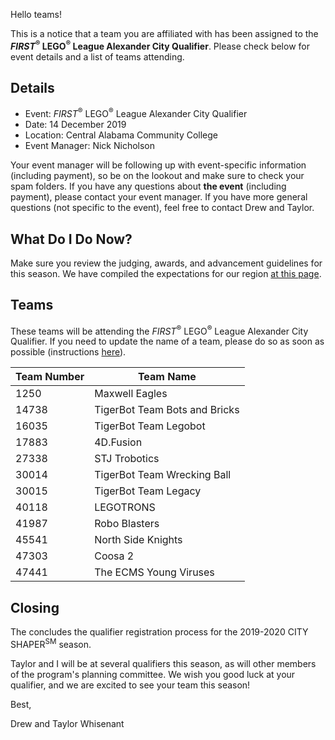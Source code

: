 Hello teams!

This is a notice that a team you are affiliated with has been assigned to the ***FIRST*<sup>&reg;</sup> LEGO<sup>&reg;</sup> League Alexander City Qualifier**. Please check below for event details and a list of teams attending.

## Details

- Event: *FIRST*<sup>&reg;</sup> LEGO<sup>&reg;</sup> League Alexander City Qualifier
- Date: 14 December 2019
- Location: Central Alabama Community College
- Event Manager: Nick Nicholson

Your event manager will be following up with event-specific information (including payment), so be on the lookout and make sure to check your spam folders. If you have any questions about **the event** (including payment), please contact your event manager. If you have more general questions (not specific to the event), feel free to contact Drew and Taylor.


## What Do I Do Now?

Make sure you review the judging, awards, and advancement guidelines for this season. We have compiled the expectations for our region [at this page](https://github.com/drewwhis/alabama-first-lego-league/blob/master/2019-2020/fll/judging-and-advancement.md).


## Teams

These teams will be attending the *FIRST*<sup>&reg;</sup> LEGO<sup>&reg;</sup> League Alexander City Qualifier. If you need to update the name of a team, please do so as soon as possible (instructions [here](https://github.com/drewwhis/alabama-first-lego-league/wiki/Changing-a-Team-Name)).

| Team Number | Team Name |
| ----------- | --------- |
| 1250	      | Maxwell Eagles |
| 14738	      | TigerBot Team Bots and Bricks |
| 16035	      | TigerBot Team Legobot |
| 17883	      | 4D.Fusion |
| 27338	      | STJ Trobotics |
| 30014	      | TigerBot Team Wrecking Ball |
| 30015	      | TigerBot Team Legacy |
| 40118	      | LEGOTRONS |
| 41987	      | Robo Blasters |
| 45541       | North Side Knights |
| 47303	      | Coosa 2 |
| 47441	      | The ECMS Young Viruses |


## Closing

The concludes the qualifier registration process for the 2019-2020 CITY SHAPER<sup>SM</sup> season.

Taylor and I will be at several qualifiers this season, as will other members of the program's planning committee. We wish you good luck at your qualifier, and we are excited to see your team this season!

Best,

Drew and Taylor Whisenant